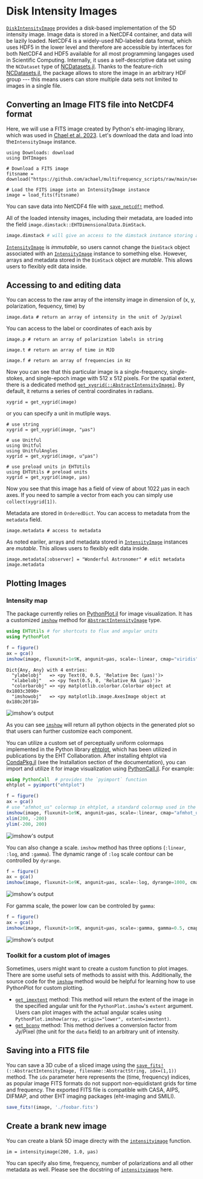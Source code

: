 # Disk Intensity Images
[`DiskIntensityImage`](@ref) provides a disk-based implementation of the 5D intensity image. 
Image data is stored in a NetCDF4 container, and data will be lazily loaded. NetCDF4 is a widely-used ND-labeled data format, which uses HDF5 in the lower level and therefore are accessible by interfaces for both NetCDF4 and HDF5 available for all most programming langages used in Scientific Computing.
Internally, it uses a self-descriptive data set using the `NCDataset` type of [NCDatasets.jl](URL). Thanks to the feature-rich [NCDatasets.jl](URL), the package allows to store the image in an arbitrary HDF group --- this means users can store multiple data sets not limited to images in a single file. 

## Converting an Image FITS file into NetCDF4 format
Here, we will use a FITS image created by Python's eht-imaging library, which was used in [Chael et al. 2023](https://ui.adsabs.harvard.edu/abs/2023ApJ...945...40C/abstract). Let's download the data and load into the`IntensityImage` instance.
```@example 1
using Downloads: download
using EHTImages

# Download a FITS image
fitsname = download("https://github.com/achael/multifrequency_scripts/raw/main/sec_4.2/images_M87_Chael/M87_230GHz_Chael.fits")

# Load the FITS image into an IntensityImage instance
image = load_fits(fitsname)
```
You can save data into NetCDF4 file with [`save_netcdf!`](@ref) method. 


All of the loaded intensity images, including their metadata, are loaded into the field `image.dimstack::EHTDimensionalData.DimStack`.
```julia
image.dimstack # will give an access to the dimstack instance storing all image data.
```
[`IntensityImage`](@ref) is *immutable*, so users cannot change the `DimStack` object associated with an [`IntensityImage`](@ref) instance to something else. However, arrays and metadata stored in the `DimStack` object are *mutable*. This allows users to flexibly edit data inside.

## Accessing to and editing data
You can access to the raw array of the intensity image in dimension of (x, y, polarization, fequency, time) by
```@example 1
image.data # return an array of intensity in the unit of Jy/pixel
```
You can access to the label or coordinates of each axis by
```@example 1
image.p # return an array of polarization labels in string
```
```@example 1
image.t # return an array of time in MJD
```
```@example 1
image.f # return an array of frequencies in Hz
```
Now you can see that this particular image is a single-frequency, single-stokes, and single-epoch image with 512 x 512 pixels. For the spatial extent, there is a dedicated method [`get_xygrid(::AbstractIntensityImage)`](@ref). By default, it returns a series of central coordinates in radians.
```@example 1
xygrid = get_xygrid(image)
```
or you can specify a unit in mutliple ways.
```@example 1
# use string
xygrid = get_xygrid(image, "μas")

# use Unitful
using Unitful
using UnitfulAngles
xygrid = get_xygrid(image, u"μas")

# use preload units in EHTUtils
using EHTUtils # preload units
xygrid = get_xygrid(image, μas)
```
Now you see that this image has a field of view of about 1022 μas in each axes. If you need to sample a vector from each you can simply use `collect(xygrid[1])`.

Metadata are stored in `OrderedDict`. You can access to metadata from the `metadata` field.
```@example 1
image.metadata # access to metadata
```
As noted eariler, arrays and metadata stored in [`IntensityImage`](@ref) instances are *mutable*. This allows users to flexibly edit data inside.
```@example 1
image.metadata[:observer] = "Wonderful Astronomer" # edit metadata
image.metadata
```

## Plotting Images
### Intensity map
The package currently relies on [PythonPlot.jl](https://github.com/stevengj/PythonPlot.jl) for image visualization. It has a customized [`imshow`](@ref) method for [`AbstractIntensityImage`](@ref) type.
```julia
using EHTUtils # for shortcuts to flux and angular units
using PythonPlot

f = figure()
ax = gca()
imshow(image, fluxunit=1e9K, angunit=μas, scale=:linear, cmap="viridis")
```
```
Dict{Any, Any} with 4 entries:
  "ylabelobj"   => <py Text(0, 0.5, 'Relative Dec (μas)')>
  "xlabelobj"   => <py Text(0.5, 0, 'Relative RA (μas)')>
  "colorbarobj" => <py matplotlib.colorbar.Colorbar object at 0x1803c3090>
  "imshowobj"   => <py matplotlib.image.AxesImage object at 0x180c20f10>
```
![imshow's output](img/intensityimage_plot1.png)

As you can see [`imshow`](@ref) will return all python objects in the generated plot so that users can further customize each component.

You can utilize a custom set of perceptually uniform colormaps implemented in the Python library [ehtplot](https://github.com/liamedeiros/ehtplot), which has been utilized in publications by the EHT Collaboration. After installing ehtplot via [CondaPkg.jl](https://github.com/cjdoris/CondaPkg.jl) (see the Installation section of the documentation), you can import and utilize it for image visualization using [PythonCall.jl](https://github.com/cjdoris/PythonCall.jl). For example:
```julia
using PythonCall  # provides the `pyimport` function
ehtplot = pyimport("ehtplot")

f = figure()
ax = gca()
# use "afmhot_us" colormap in ehtplot, a standard colormap used in the EHT Collaboration
imshow(image, fluxunit=1e9K, angunit=μas, scale=:linear, cmap="afmhot_us")
xlim(200, -200)
ylim(-200, 200)
```
![imshow's output](img/intensityimage_plot2.png)

You can also change a scale. `imshow` method has three options (`:linear`, `:log`, and `:gamma`). The dynamic range of `:log` scale contour can be controlled by `dyrange`.
```julia
f = figure()
ax = gca()
imshow(image, fluxunit=1e9K, angunit=μas, scale=:log, dyrange=1000, cmap="gnuplot2_us")
```
![imshow's output](img/intensityimage_plot3.png)

For gamma scale, the power low can be controled by `gamma`:
```julia
f = figure()
ax = gca()
imshow(image, fluxunit=1e9K, angunit=μas, scale=:gamma, gamma=0.5, cmap="cubehelix_u")
```
![imshow's output](img/intensityimage_plot4.png)

### Toolkit for a custom plot of images
Sometimes, users might want to create a custom function to plot images. There are some useful sets of methods to assist with this. Additionally, the source code for the [`imshow`](@ref) method would be helpful for learning how to use PythonPlot for custom plotting.
- [`get_imextent`](@ref) method: This method will return the extent of the image in the specified angular unit for the `PythonPlot.imshow`'s `extent` argument. Users can plot images with the actual angular scales using `PythonPlot.imshow(array, origin="lower", extent=imextent)`.
- [`get_bconv`](@ref) method: This method derives a conversion factor from Jy/Pixel (the unit for the `data` field) to an arbitrary unit of intensity.

## Saving into a FITS file
You can save a 3D cube of a sliced image using the [`save_fits!`](@ref)`(::AbstractIntensityImage, filename::AbstractString, idx=(1,1))` method. The `idx` parameter here represents the (time, frequency) indices, as popular image FITS formats do not support non-equidistant grids for time and frequency. The exported FITS file is compatible with CASA, AIPS, DIFMAP, and other EHT imaging packages (eht-imaging and SMILI).
```julia
save_fits!(image, './foobar.fits')
```

## Create a brank new image
You can create a blank 5D image directy with the [`intensityimage`](@ref) function. 
```@example
im = intensityimage(200, 1.0, μas)
```
You can specify also time, frequency, number of polarizations and all other metadata as well. Please see the docstring of [`intensityimage`](@ref) here.